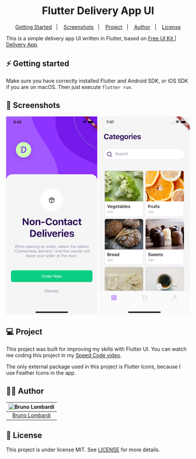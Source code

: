<h1 align="center">
    Flutter Delivery App UI
</h1>

<p align="center">
  <a href="#zap-getting-started">Getting Started</a>&nbsp;&nbsp;&nbsp;|&nbsp;&nbsp;&nbsp;
  <a href="#-screenshots">Screenshots</a>&nbsp;&nbsp;&nbsp;|&nbsp;&nbsp;&nbsp;
  <a href="#-project">Project</a>&nbsp;&nbsp;&nbsp;|&nbsp;&nbsp;&nbsp;
  <a href="#ok_man-author">Author</a>&nbsp;&nbsp;&nbsp;|&nbsp;&nbsp;&nbsp;
  <a href="#memo-license">License</a>
</p>

This is a simple delivery app UI written in Flutter, based on [Free UI Kit | Delivery App](https://dribbble.com/shots/10828360-Free-UI-Kit-Delivery-App).

## :zap: Getting started

Make sure you have correctly installed Flutter and Android SDK, or iOS SDK if you are on macOS. Then just execute `flutter run`.

## 📸 Screenshots

<p float="left" align="center">
  <img src=".github/homescreen.png" width="250">
  <img src=".github/categoriescreen.png" width="250">
</p>

## 💻 Project

This project was built for improving my skills with Flutter UI. You can watch me coding this project in my [Speed Code video](https://www.youtube.com/watch?v=XOzd-MjcPNY).

The only external package used in this project is Flutter Icons, because I use Feather Icons in the app.

## :ok_man: Author
| ![Bruno Lombardi](https://avatars2.githubusercontent.com/u/7153294?s=150&v=4)|
|:---------------------:|
|  [Bruno Lombardi](https://github.com/bruno-lombardi)   |

## :memo: License

This project is under license MIT. See [LICENSE](LICENSE.md) for more details.
